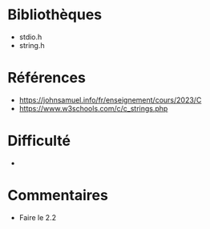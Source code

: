 # Bibliothèques
* stdio.h
* string.h

# Références
* https://johnsamuel.info/fr/enseignement/cours/2023/C
* https://www.w3schools.com/c/c_strings.php

# Difficulté
*

# Commentaires
* Faire le 2.2

